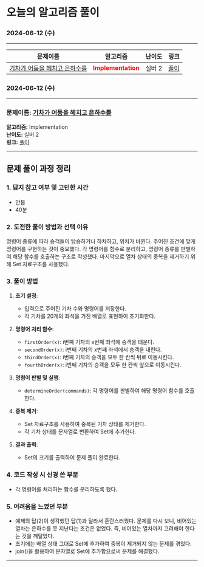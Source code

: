 # **오늘의 알고리즘 풀이**
### 2024-06-12 (수)
---

문제이름|알고리즘|난이도|링크|
|:---:|:---:|:---:|:---:|
|[기차가 어둠을 헤치고 은하수를](https://www.acmicpc.net/problem/27958)|<span style="color:red">**Implementation**</span>|실버 2|[풀이](https://github.com/hotchapa/Algorithm/blob/main/JS/Baekjoon/15787.js)|
### 2024-06-12 (수)

---

### 문제이름: [기차가 어둠을 헤치고 은하수를](https://www.acmicpc.net/problem/15787)

**알고리즘:** Implementation  
**난이도:** 실버 2  
**링크:** [풀이](https://github.com/hotchapa/Algorithm/blob/main/JS/Baekjoon/15787.js)

---

## 문제 풀이 과정 정리

### 1. 답지 참고 여부 및 고민한 시간
- 안봄
- 40분

### 2. 도전한 풀이 방법과 선택 이유
명령어 종류에 따라 승객들이 탑승하거나 하차하고, 위치가 바뀐다. 주어진 조건에 맞게 명령어를 구현하는 것이 중요했다. 각 명령어를 함수로 분리하고, 명령어 종류를 판별하여 해당 함수를 호출하는 구조로 작성했다. 마지막으로 열차 상태의 중복을 제거하기 위해 Set 자료구조를 사용했다.

### 3. 풀이 방법

1. **초기 설정**:
   - 입력으로 주어진 기차 수와 명령어를 저장한다.
   - 각 기차를 20개의 좌석을 가진 배열로 표현하여 초기화한다.

2. **명령어 처리 함수**:
   - `firstOrder(x)`: i번째 기차의 x번째 좌석에 승객을 태운다.
   - `secondOrder(x)`: i번째 기차의 x번째 좌석에서 승객을 내린다.
   - `thirdOrder(x)`: i번째 기차의 승객을 모두 한 칸씩 뒤로 이동시킨다.
   - `fourthOrder(x)`: i번째 기차의 승객을 모두 한 칸씩 앞으로 이동시킨다.

3. **명령어 판별 및 실행**:
   - `determineOrder(commands)`: 각 명령어를 판별하여 해당 명령어 함수를 호출한다.

4. **중복 제거**:
   - Set 자료구조를 사용하여 중복된 기차 상태를 제거한다.
   - 각 기차 상태를 문자열로 변환하여 Set에 추가한다.

5. **결과 출력**:
   - Set의 크기를 출력하여 문제 풀이 완료한다.

### 4. 코드 작성 시 신경 쓴 부분

- 각 명령어를 처리하는 함수를 분리하도록 했다.

### 5. 어려움을 느꼈던 부분

- 예제의 답(2)이 생각했던 답(1)과 달라서 혼란스러웠다. 문제를 다시 보니, 비어있는 열차는 은하수를 못 지난다는 조건은 없었다. 즉,    비어있는 열차까지 고려해야 한다는 것을 깨달았다.
- 초기에는 배열 상태 그대로 Set에 추가하여 중복이 제거되지 않는 문제를 겪었다.
- join()을 활용하여 문자열로 Set에 추가함으로써 문제를 해결했다.

---
